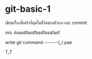 
# git-basic-1



เขียนเรื่องที่เศร้าที่สุดในชีวิตของตัวเอง และ commit 



mic คับasdfasdfasdfasafasf

write git command -------(*_*) pae

T_T

